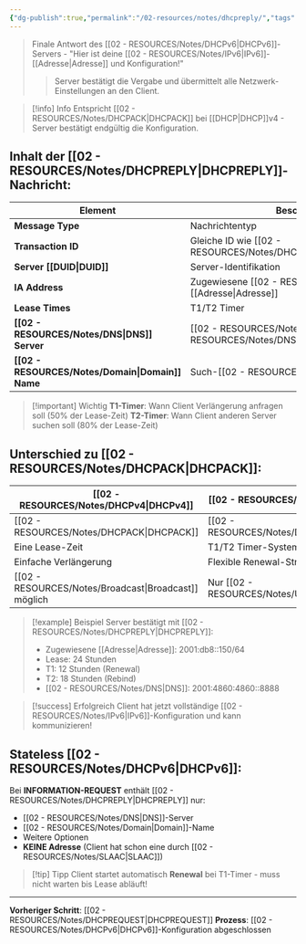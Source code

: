 ```yaml
---
{"dg-publish":true,"permalink":"/02-resources/notes/dhcpreply/","tags":["informatik/netzwerk/ip/ipv6"],"noteIcon":"","updated":"2025-09-16T23:41:26.736+02:00"}
---
```


>Finale Antwort des [[02 - RESOURCES/Notes/DHCPv6\|DHCPv6]]-Servers - "Hier ist deine [[02 - RESOURCES/Notes/IPv6\|IPv6]]-[[Adresse\|Adresse]] und Konfiguration!"
>>Server bestätigt die Vergabe und übermittelt alle Netzwerk-Einstellungen an den Client.

>[!info] Info
>Entspricht [[02 - RESOURCES/Notes/DHCPACK\|DHCPACK]] bei [[DHCP\|DHCP]]v4 - Server bestätigt endgültig die Konfiguration.

## Inhalt der [[02 - RESOURCES/Notes/DHCPREPLY\|DHCPREPLY]]-Nachricht:

| Element | Beschreibung | Beispiel |
|---------|--------------|----------|
| **Message Type** | Nachrichtentyp | 7 (REPLY) |
| **Transaction ID** | Gleiche ID wie [[02 - RESOURCES/Notes/DHCPREQUEST\|DHCPREQUEST]] | 0x123456 |
| **Server [[DUID\|DUID]]** | Server-Identifikation | DUID-EN |
| **IA Address** | Zugewiesene [[02 - RESOURCES/Notes/IPv6\|IPv6]]-[[Adresse\|Adresse]] | 2001:db8::150/64 |
| **Lease Times** | T1/T2 Timer | T1: 12h, T2: 18h |
| **[[02 - RESOURCES/Notes/DNS\|DNS]] Server** | [[02 - RESOURCES/Notes/IPv6\|IPv6]]-[[02 - RESOURCES/Notes/DNS\|DNS]]-Server | 2001:4860:4860::8888 |
| **[[02 - RESOURCES/Notes/Domain\|Domain]] Name** | Such-[[02 - RESOURCES/Notes/Domain\|Domain]] | beispiel.com |

>[!important] Wichtig
>**T1-Timer**: Wann Client Verlängerung anfragen soll (50% der Lease-Zeit)
>**T2-Timer**: Wann Client anderen Server suchen soll (80% der Lease-Zeit)

## Unterschied zu [[02 - RESOURCES/Notes/DHCPACK\|DHCPACK]]:

| [[02 - RESOURCES/Notes/DHCPv4\|DHCPv4]]            | [[02 - RESOURCES/Notes/DHCPv6\|DHCPv6]]                 |
| --------------------- | -------------------------- |
| [[02 - RESOURCES/Notes/DHCPACK\|DHCPACK]]           | [[02 - RESOURCES/Notes/DHCPREPLY\|DHCPREPLY]]              |
| Eine Lease-Zeit       | T1/T2 Timer-System         |
| Einfache Verlängerung | Flexible Renewal-Strategie |
| [[02 - RESOURCES/Notes/Broadcast\|Broadcast]] möglich | Nur [[02 - RESOURCES/Notes/Unicast\|Unicast]]            |

>[!example] Beispiel
>Server bestätigt mit [[02 - RESOURCES/Notes/DHCPREPLY\|DHCPREPLY]]:
>- Zugewiesene [[Adresse\|Adresse]]: 2001:db8::150/64
>- Lease: 24 Stunden
>- T1: 12 Stunden (Renewal)
>- T2: 18 Stunden (Rebind)
>- [[02 - RESOURCES/Notes/DNS\|DNS]]: 2001:4860:4860::8888

>[!success] Erfolgreich
>Client hat jetzt vollständige [[02 - RESOURCES/Notes/IPv6\|IPv6]]-Konfiguration und kann kommunizieren!

## Stateless [[02 - RESOURCES/Notes/DHCPv6\|DHCPv6]]:
Bei **INFORMATION-REQUEST** enthält [[02 - RESOURCES/Notes/DHCPREPLY\|DHCPREPLY]] nur:
- [[02 - RESOURCES/Notes/DNS\|DNS]]-Server
- [[02 - RESOURCES/Notes/Domain\|Domain]]-Name
- Weitere Optionen
- **KEINE Adresse** (Client hat schon eine durch [[02 - RESOURCES/Notes/SLAAC\|SLAAC]])

>[!tip] Tipp
>Client startet automatisch **Renewal** bei T1-Timer - muss nicht warten bis Lease abläuft!

---

**Vorheriger Schritt**: [[02 - RESOURCES/Notes/DHCPREQUEST\|DHCPREQUEST]]
**Prozess**: [[02 - RESOURCES/Notes/DHCPv6\|DHCPv6]]-Konfiguration abgeschlossen